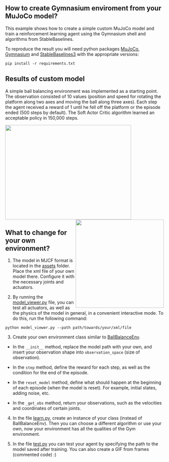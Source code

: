 ## How to create Gymnasium enviroment from your MuJoCo model?

This example shows how to create a simple custom MuJoCo model and train a reinforcement learning agent using the Gymnasium shell and algorithms from StableBaselines.

To reproduce the result you will need python packages [MuJoCo](https://mujoco.readthedocs.io/en/stable/python.html), [Gymnasium](https://gymnasium.farama.org/index.html) and [StableBaselines3](https://stable-baselines3.readthedocs.io/en/master/) with the appropriate versions:

```
pip install -r requirements.txt
```
## Results of custom model

A simple ball balancing environment was implemented as a starting point. The observation consisted of 10 values (position and speed for rotating the platform along two axes and moving the ball along three axes). Each step the agent received a reward of 1 until he fell off the platform or the episode ended (500 steps by default). The Soft Actor Critic algorithm learned an acceptable policy in 150,000 steps.


<img align="left" width="400" height="300" src="media/learning_curve.png"><img align="right" width="280" height="280" src="media/test.gif">

<br clear="left"/>


## What to change for your own environment?

1. The model in MJCF format is located in the [assets](https://github.com/denisgriaznov/CustomMuJoCoEnviromentForRL/tree/master/assets) folder. Place the xml file of your own model there. Configure it with the necessary joints and actuators.

2. By running the [model_viewer.py](https://github.com/denisgriaznov/CustomMuJoCoEnviromentForRL/blob/master/model_viewer.py) file, you can test all actuators, as well as the physics of the model in general, in a convenient interactive mode. To do this, run the following command:

```
python model_viewer.py --path path/towards/your/xml/file
```

3. Create your own environment class similar to [BallBalanceEnv](https://github.com/denisgriaznov/CustomMuJoCoEnviromentForRL/blob/master/ball_balance_env.py). 

- In the ```__init__``` method, replace the model path with your own, and insert your observation shape into ```observation_space``` (size of observation).

- In the ```step``` method, define the reward for each step, as well as the condition for the end of the episode.

- In the ```reset_model``` method, define what should happen at the beginning of each episode (when the model is reset). For example, initial states, adding noise, etc.

- In the ```_get_obs``` method, return your observations, such as the velocities and coordinates of certain joints.

4. In the file [learn.py](https://github.com/denisgriaznov/CustomMuJoCoEnviromentForRL/blob/master/learn.py), create an instance of your class (instead of BallBalanceEnv). Then you can choose a different algorithm or use your own, now your environment has all the qualities of the Gym environment.

5. In the file [test.py](https://github.com/denisgriaznov/CustomMuJoCoEnviromentForRL/blob/master/test.py) you can test your agent by specifying the path to the model saved after training. You can also create a GIF from frames (commented code) :)
